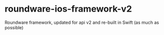 # roundware-ios-framework-v2
Roundware framework, updated for api v2 and re-built in Swift (as much as possible)
